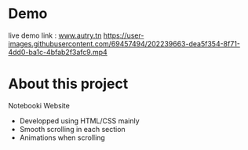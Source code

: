# Demo
live demo link : www.autry.tn
https://user-images.githubusercontent.com/69457494/202239663-dea5f354-8f71-4dd0-ba1c-4bfab2f3afc9.mp4
# About this project
Notebooki Website 
- Developped using HTML/CSS mainly 
- Smooth scrolling in each section
- Animations when scrolling

